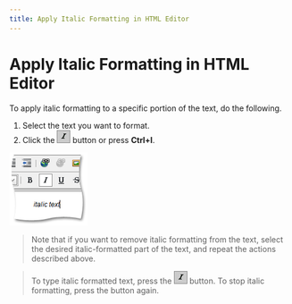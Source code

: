 ```yaml
---
title: Apply Italic Formatting in HTML Editor
---
```

# Apply Italic Formatting in HTML Editor
To apply italic formatting to a specific portion of the text, do the following.
1. Select the text you want to format.
2. Click the ![ASPxHtmlEditor-Buttons-Italic](../../../images/img7401.png) button or press **Ctrl+I**.

![ASPxHtmlEditor-WorkingWithText-ItalicSample](../../../images/img7411.png)

> Note that if you want to remove italic formatting from the text, select the desired italic-formatted part of the text, and repeat the actions described above.

> To type italic formatted text, press the ![ASPxHtmlEditor-Buttons-Italic](../../../images/img7401.png) button. To stop italic formatting, press the button again.